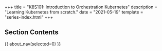 +++
title = "K8S101: Introduction to Orchestration Kubernetes"
description = "Learning Kubernetes from scratch."
date = "2021-05-19"
template = "series-index.html"
+++



## Section Contents

{{ about_nav(selected=0) }}